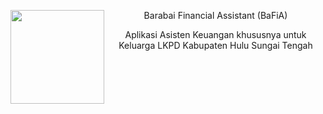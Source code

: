 <p align="center">
  Barabai Financial Assistant (BaFiA)
<img align="left" width="150" height="150" src="https://github.com/user-attachments/assets/ecb0faba-bdcf-4ce0-abe1-3a178897d054">
</p>
<p align="center">
  Aplikasi Asisten Keuangan khususnya untuk Keluarga LKPD Kabupaten Hulu Sungai Tengah
